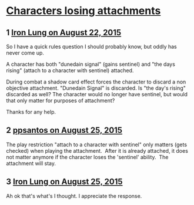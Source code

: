# [Characters losing attachments](https://community.fantasyflightgames.com/topic/185818-characters-losing-attachments/)

## 1 [Iron Lung on August 22, 2015](https://community.fantasyflightgames.com/topic/185818-characters-losing-attachments/?do=findComment&comment=1748440)

So I have a quick rules question I should probably know, but oddly has never come up.

A character has both "dunedain signal" (gains sentinel) and "the days rising" (attach to a character with sentinel) attached.

During combat a shadow card effect forces the character to discard a non objective attachment. "Dunedain Signal" is discarded. Is "the day's rising" discarded as well? The character would no longer have sentinel, but would that only matter for purposes of attachment?

Thanks for any help.

## 2 [ppsantos on August 25, 2015](https://community.fantasyflightgames.com/topic/185818-characters-losing-attachments/?do=findComment&comment=1753214)

The play restriction "attach to a character with sentinel" only matters (gets checked) when playing the attachment.  After it is already attached, it does not matter anymore if the character loses the 'sentinel' ability.  The attachment will stay.

## 3 [Iron Lung on August 25, 2015](https://community.fantasyflightgames.com/topic/185818-characters-losing-attachments/?do=findComment&comment=1753556)

Ah ok that's what's I thought. I appreciate the response.


